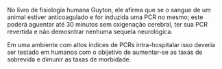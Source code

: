 No livro de fisiologia humana Guyton, ele afirma que se o sangue de um animal estiver anticoagulado e for induzida uma PCR no mesmo; este poderá aguentar até 30 minutos sem oxigenação cerebral, ter sua PCR revertida e não demosntrar nenhuma sequela neurológica.


Em uma ambiente com altos índices de PCRs intra-hospitalar isso deveria ser testado em humanos com o obijetivo de aumentar-se as taxas de sobrevida e dimunir as taxas de morbidade.
